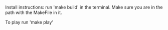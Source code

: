 Install instructions: run 'make build' in the terminal. Make sure you are in the path with the MakeFile in it.

To play run 'make play'
